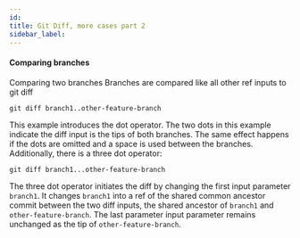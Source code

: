 ```yaml
---
id:
title: Git Diff, more cases part 2
sidebar_label:
---
```


#### Comparing branches

Comparing two branches
Branches are compared like all other ref inputs to git diff

`git diff branch1..other-feature-branch`

This example introduces the dot operator. The two dots in this example indicate the diff input is the tips of both branches. The same effect happens if the dots are omitted and a space is used between the branches. Additionally, there is a three dot operator:


`git diff branch1...other-feature-branch`

The three dot operator initiates the diff by changing the first input parameter `branch1`. It changes `branch1` into a ref of the shared common ancestor commit between the two diff inputs, the shared ancestor of `branch1` and `other-feature-branch`. The last parameter input parameter remains unchanged as the tip of `other-feature-branch`.
